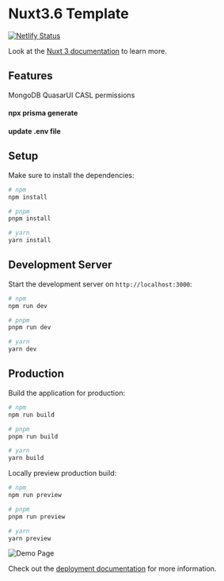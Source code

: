 # Nuxt3.6 Template
[![Netlify Status](https://api.netlify.com/api/v1/badges/07cec8d0-adce-4c33-8136-ea8f423036eb/deploy-status)](https://app.netlify.com/sites/peace2074/deploys)


Look at the [Nuxt 3 documentation](https://nuxt.com/docs/getting-started/introduction) to learn more.
## Features
MongoDB
QuasarUI
CASL permissions
#### npx prisma generate
#### update .env file

## Setup

Make sure to install the dependencies:

```bash
# npm
npm install

# pnpm
pnpm install

# yarn
yarn install
```

## Development Server

Start the development server on `http://localhost:3000`:

```bash
# npm
npm run dev

# pnpm
pnpm run dev

# yarn
yarn dev
```

## Production

Build the application for production:

```bash
# npm
npm run build

# pnpm
pnpm run build

# yarn
yarn build
```

Locally preview production build:

```bash
# npm
npm run preview

# pnpm
pnpm run preview

# yarn
yarn preview
```
![Demo Page](https://github.com/waelio/nuxt-template/blob/main/assets/Screenshot%20from%202023-07-11%2013-16-12.png)

Check out the [deployment documentation](https://nuxt.com/docs/getting-started/deployment) for more information.
